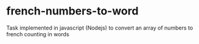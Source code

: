 # french-numbers-to-word
Task implemented in javascript (Nodejs) to convert an array of numbers to french counting in words
